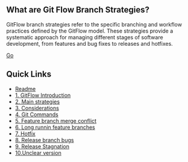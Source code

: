 ## What are Git Flow Branch Strategies?

GitFlow branch strategies refer to the specific branching and workflow practices defined by the GitFlow model. 
These strategies provide a systematic approach for managing different stages of software development, from features and bug fixes to releases and hotfixes.

[Go](Main-strategies.md)

## Quick Links

- [Readme](../readme.md)
- [1. GitFlow Introduction](Git-Flow-Introduction.md)
- [2. Main strategies](Main-strategies.md)
- [3. Considerations](considerations.md)
- [4. Git Commands](Git-Commands.md)
- [5. Feature branch merge conflict](featureBranchMergeConflict.md)
- [6. Long runnin feature branches](long-runninFeatureBranches.md)
- [7. Hotfix](mergingHotFixintoDevelo.md)
- [8. Release branch bugs](releaseBranchBugs.md)
- [9. Release Stagnation](releaseStagnation.md)
- [10.Unclear version](unclearVersioning.md)